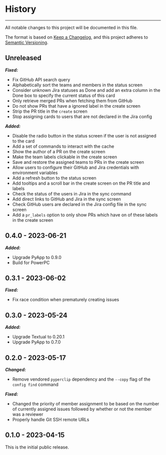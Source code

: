 # History

-----

All notable changes to this project will be documented in this file.

The format is based on [Keep a Changelog](https://keepachangelog.com/en/1.0.0/), and this project adheres to [Semantic Versioning](https://semver.org/spec/v2.0.0.html).

## Unreleased

***Fixed:***

- Fix GitHub API search query
- Alphabetically sort the teams and members in the status screen
- Consider unknown Jira statuses as Done and add an extra column in the Done box to specify the current status of this card
- Only retrieve merged PRs when fetching them from GitHub
- Do not show PRs that have a ignored label in the create screen
- Strip the PR title in the `create` screen
- Stop assigning cards to users that are not declared in the Jira config

***Added:***

- Disable the radio button in the status screen if the user is not assigned to the card
- Add a set of commands to interact with the cache
- Show the author of a PR on the create screen
- Make the team labels clickable in the create screen
- Save and restore the assigned teams to PRs in the create screen
- Allow users to configure their GitHub and Jira credentials with environment variables
- Add a refresh button to the status screen
- Add tooltips and a scroll bar in the create screen on the PR title and labels
- Check the status of the users in Jira in the sync command
- Add direct links to GitHub and Jira in the sync screen
- Check GitHub users are declared in the Jira config file in the sync screen
- Add a `pr_labels` option to only show PRs which have on of these labels in the create screen

## 0.4.0 - 2023-06-21

***Added:***

- Upgrade PyApp to 0.9.0
- Build for PowerPC

## 0.3.1 - 2023-06-02

***Fixed:***

- Fix race condition when prematurely creating issues

## 0.3.0 - 2023-05-24

***Added:***

- Upgrade Textual to 0.20.1
- Upgrade PyApp to 0.7.0

## 0.2.0 - 2023-05-17

***Changed:***

- Remove vendored `pyperclip` dependency and the `--copy` flag of the `config find` command

***Fixed:***

- Changed the priority of member assignment to be based on the number of currently assigned issues followed by whether or not the member was a reviewer
- Properly handle Git SSH remote URLs

## 0.1.0 - 2023-04-15

This is the initial public release.
